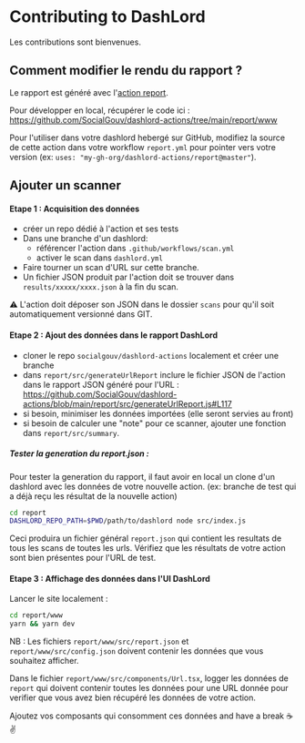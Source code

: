 # Contributing to DashLord

Les contributions sont bienvenues.

## Comment modifier le rendu du rapport ?

Le rapport est généré avec l'[action report](https://github.com/SocialGouv/dashlord-actions/tree/main/report).

Pour développer en local, récupérer le code ici : https://github.com/SocialGouv/dashlord-actions/tree/main/report/www

Pour l'utiliser dans votre dashlord hebergé sur GitHub, modifiez la source de cette action dans votre workflow `report.yml` pour pointer vers votre version (ex: `uses: "my-gh-org/dashlord-actions/report@master"`).

## Ajouter un scanner

#### Etape 1 : Acquisition des données

- créer un repo dédié à l'action et ses tests
- Dans une branche d'un dashlord:
  - référencer l'action dans `.github/workflows/scan.yml`
  - activer le scan dans `dashlord.yml`
- Faire tourner un scan d'URL sur cette branche.
- Un fichier JSON produit par l'action doit se trouver dans `results/xxxxx/xxxx.json` à la fin du scan.

:warning: L'action doit déposer son JSON dans le dossier `scans` pour qu'il soit automatiquement versionné dans GIT.

#### Etape 2 : Ajout des données dans le rapport DashLord

- cloner le repo `socialgouv/dashlord-actions` localement et créer une branche
- dans `report/src/generateUrlReport` inclure le fichier JSON de l'action dans le rapport JSON généré pour l'URL : https://github.com/SocialGouv/dashlord-actions/blob/main/report/src/generateUrlReport.js#L117
- si besoin, minimiser les données importées (elle seront servies au front)
- si besoin de calculer une "note" pour ce scanner, ajouter une fonction dans `report/src/summary`.

##### Tester la generation du report.json :

Pour tester la generation du rapport, il faut avoir en local un clone d'un dashlord avec les données de votre nouvelle action. (ex: branche de test qui a déjà reçu les résultat de la nouvelle action)

```sh
cd report
DASHLORD_REPO_PATH=$PWD/path/to/dashlord node src/index.js
```

Ceci produira un fichier général `report.json` qui contient les resultats de tous les scans de toutes les urls. Vérifiez que les résultats de votre action sont bien présentes pour l'URL de test.

#### Etape 3 : Affichage des données dans l'UI DashLord

Lancer le site localement :

```sh
cd report/www
yarn && yarn dev
```

NB : Les fichiers `report/www/src/report.json` et `report/www/src/config.json` doivent contenir les données que vous souhaitez afficher.

Dans le fichier `report/www/src/components/Url.tsx`, logger les données de `report` qui doivent contenir toutes les données pour une URL donnée pour verifier que vous avez bien récupéré les données de votre action.

Ajoutez vos composants qui consomment ces données and have a break :coffee: :v:
